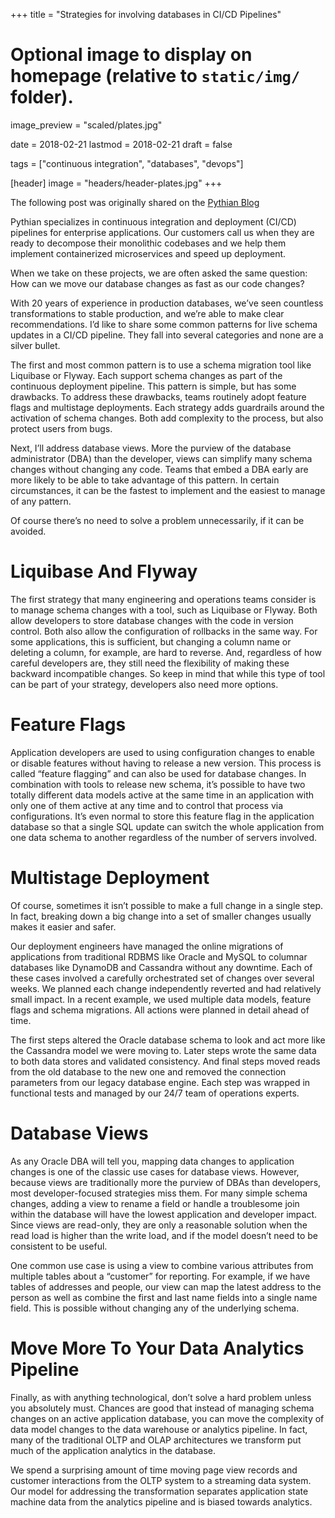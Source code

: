 +++
title = "Strategies for involving databases in CI/CD Pipelines"

# Optional image to display on homepage (relative to `static/img/` folder).
image_preview = "scaled/plates.jpg"

date = 2018-02-21
lastmod = 2018-02-21
draft = false

tags = ["continuous integration", "databases", "devops"]

[header]
image = "headers/header-plates.jpg"
+++

The following post was originally shared on the [Pythian Blog](https://blog.pythian.com/strategies-maintaining-ci-cd-pipelines/)

Pythian specializes in continuous integration and deployment (CI/CD) pipelines for enterprise applications. Our customers call us when they are ready to decompose their monolithic codebases and we help them implement containerized microservices and speed up deployment.

When we take on these projects, we are often asked the same question: How can we move our database changes as fast as our code changes?

With 20 years of experience in production databases, we’ve seen countless transformations to stable production, and we’re able to make clear recommendations. I’d like to share some common patterns for live schema updates in a CI/CD pipeline. They fall into several categories and none are a silver bullet.

The first and most common pattern is to use a schema migration tool like Liquibase or Flyway. Each support schema changes as part of the continuous deployment pipeline. This pattern is simple, but has some drawbacks. To address these drawbacks, teams routinely adopt feature flags and multistage deployments. Each strategy adds guardrails around the activation of schema changes. Both add complexity to the process, but also protect users from bugs.

Next, I’ll address database views. More the purview of the database administrator (DBA) than the developer, views can simplify many schema changes without changing any code. Teams that embed a DBA early are more likely to be able to take advantage of this pattern. In certain circumstances, it can be the fastest to implement and the easiest to manage of any pattern.

Of course there’s no need to solve a problem unnecessarily, if it can be avoided.

# Liquibase And Flyway

The first strategy that many engineering and operations teams consider is to manage schema changes with a tool, such as Liquibase or Flyway. Both allow developers to store database changes with the code in version control. Both also allow the configuration of rollbacks in the same way. For some applications, this is sufficient, but changing a column name or deleting a column, for example, are hard to reverse. And, regardless of how careful developers are, they still need the flexibility of making these backward incompatible changes. So keep in mind that while this type of tool can be part of your strategy, developers also need more options.

# Feature Flags

Application developers are used to using configuration changes to enable or disable features without having to release a new version. This process is called “feature flagging” and can also be used for database changes. In combination with tools to release new schema, it’s possible to have two totally different data models active at the same time in an application with only one of them active at any time and to control that process via configurations. It’s even normal to store this feature flag in the application database so that a single SQL update can switch the whole application from one data schema to another regardless of the number of servers involved.

# Multistage Deployment

Of course, sometimes it isn’t possible to make a full change in a single step. In fact, breaking down a big change into a set of smaller changes usually makes it easier and safer.

Our deployment engineers have managed the online migrations of applications from traditional RDBMS like Oracle and MySQL to columnar databases like DynamoDB and Cassandra without any downtime. Each of these cases involved a carefully orchestrated set of changes over several weeks. We planned each change independently reverted and had relatively small impact. In a recent example, we used multiple data models, feature flags and schema migrations. All actions were planned in detail ahead of time.

The first steps altered the Oracle database schema to look and act more like the Cassandra model we were moving to. Later steps wrote the same data to both data stores and validated consistency. And final steps moved reads from the old database to the new one and removed the connection parameters from our legacy database engine. Each step was wrapped in functional tests and managed by our 24/7 team of operations experts.

# Database Views

As any Oracle DBA will tell you, mapping data changes to application changes is one of the classic use cases for database views. However, because views are traditionally more the purview of DBAs than developers, most developer-focused strategies miss them. For many simple schema changes, adding a view to rename a field or handle a troublesome join within the database will have the lowest application and developer impact. Since views are read-only, they are only a reasonable solution when the read load is higher than the write load, and if the model doesn’t need to be consistent to be useful.

One common use case is using a view to combine various attributes from multiple tables about a “customer” for reporting. For example, if we have tables of addresses and people, our view can map the latest address to the person as well as combine the first and last name fields into a single name field. This is possible without changing any of the underlying schema.

# Move More To Your Data Analytics Pipeline

Finally, as with anything technological, don’t solve a hard problem unless you absolutely must. Chances are good that instead of managing schema changes on an active application database, you can move the complexity of data model changes to the data warehouse or analytics pipeline. In fact, many of the traditional OLTP and OLAP architectures we transform put much of the application analytics in the database.

We spend a surprising amount of time moving page view records and customer interactions from the OLTP system to a streaming data system. Our model for addressing the transformation separates application state machine data from the analytics pipeline and is biased towards analytics.
